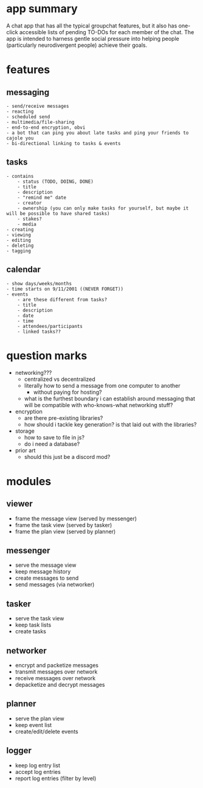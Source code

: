 # app summary
A chat app that has all the typical groupchat features, but it also has one-click accessible lists of pending TO-DOs for each member of the chat. The app is intended to harness gentle social pressure into helping people (particularly neurodivergent people) achieve their goals.

# features
## messaging
    - send/receive messages
    - reacting
    - scheduled send
    - multimedia/file-sharing
    - end-to-end encryption, obvi
    - a bot that can ping you about late tasks and ping your friends to cajole you
    - bi-directional linking to tasks & events
## tasks
    - contains
        - status (TODO, DOING, DONE)
        - title
        - description
        - "remind me" date
        - creator
        - ownership (you can only make tasks for yourself, but maybe it will be possible to have shared tasks)
        - stakes?
        - media
    - creating
    - viewing
    - editing
    - deleting
    - tagging
## calendar
    - show days/weeks/months
    - time starts on 9/11/2001 ((NEVER FORGET))
    - events
        - are these different from tasks?
        - title
        - description
        - date
        - time
        - attendees/participants
        - linked tasks??

# question marks
- networking???
    - centralized vs decentralized
    - literally how to send a message from one computer to another
        - without paying for hosting?
    - what is the furthest boundary i can establish around messaging that will be compatible with who-knows-what networking stuff?
- encryption
    - are there pre-existing libraries?
    - how should i tackle key generation? is that laid out with the libraries?
- storage
    - how to save to file in js?
    - do i need a database?
- prior art
    - should this just be a discord mod?

# modules
## viewer
- frame the message view (served by messenger)
- frame the task view (served by tasker)
- frame the plan view (served by planner)
## messenger
- serve the message view
- keep message history
- create messages to send
- send messages (via networker)
## tasker
- serve the task view
- keep task lists
- create tasks
## networker
- encrypt and packetize messages
- transmit messages over network
- receive messages over network
- depacketize and decrypt messages
## planner
- serve the plan view
- keep event list
- create/edit/delete events
## logger
- keep log entry list
- accept log entries
- report log entries (filter by level)